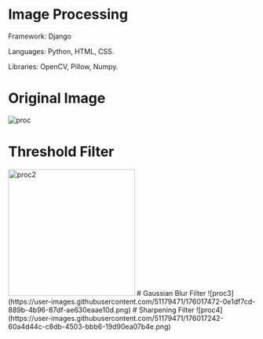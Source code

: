 # Image Processing

Framework: Django

Languages: Python, HTML, CSS.

Libraries: OpenCV, Pillow, Numpy.

# Original Image
![proc](https://user-images.githubusercontent.com/51179471/176016975-38ce602b-3481-4546-9818-74d0bff29d77.jpg)
# Threshold Filter
<img width="258" alt="proc2" src="https://user-images.githubusercontent.com/51179471/176017049-ff6c4d62-1a1b-4fc5-a83f-8265d56c12e9.png">
# Gaussian Blur Filter
![proc3](https://user-images.githubusercontent.com/51179471/176017472-0e1df7cd-889b-4b96-87df-ae630eaae10d.png)
# Sharpening Filter
![proc4](https://user-images.githubusercontent.com/51179471/176017242-60a4d44c-c8db-4503-bbb6-19d90ea07b4e.png)
